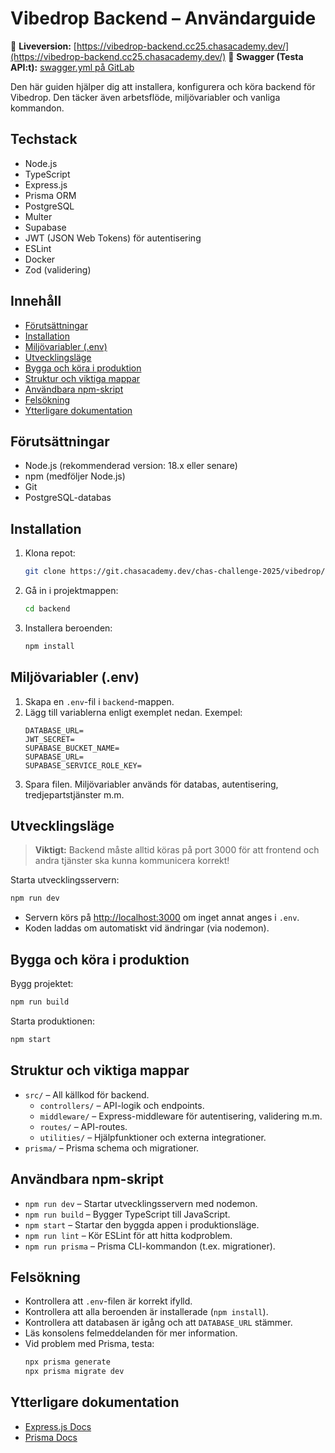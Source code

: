 # Vibedrop Backend – Användarguide

🔗 **Liveversion:** [https://vibedrop-backend.cc25.chasacademy.dev/](https://vibedrop-backend.cc25.chasacademy.dev/)
📘 **Swagger (Testa API:t):** [swagger.yml på GitLab](https://git.chasacademy.dev/chas-challenge-2025/vibedrop/backend/-/blob/main/swagger.yml)

Den här guiden hjälper dig att installera, konfigurera och köra backend för Vibedrop. Den täcker även arbetsflöde, miljövariabler och vanliga kommandon.

## Techstack
- Node.js
- TypeScript
- Express.js
- Prisma ORM
- PostgreSQL
- Multer
- Supabase
- JWT (JSON Web Tokens) för autentisering
- ESLint
- Docker
- Zod (validering)

## Innehåll
- [Förutsättningar](#förutsättningar)
- [Installation](#installation)
- [Miljövariabler (.env)](#miljövariabler-env)
- [Utvecklingsläge](#utvecklingsläge)
- [Bygga och köra i produktion](#bygga-och-köra-i-produktion)
- [Struktur och viktiga mappar](#struktur-och-viktiga-mappar)
- [Användbara npm-skript](#användbara-npm-skript)
- [Felsökning](#felsökning)
- [Ytterligare dokumentation](#ytterligare-dokumentation)

## Förutsättningar

- Node.js (rekommenderad version: 18.x eller senare)
- npm (medföljer Node.js)
- Git
- PostgreSQL-databas

## Installation

1. Klona repot:
   ```bash
   git clone https://git.chasacademy.dev/chas-challenge-2025/vibedrop/backend.git
   ```
2. Gå in i projektmappen:
   ```bash
   cd backend
   ```
3. Installera beroenden:
   ```bash
   npm install
   ```

## Miljövariabler (.env)

1. Skapa en `.env`-fil i `backend`-mappen.
2. Lägg till variablerna enligt exemplet nedan.
Exempel:
   ```env
   DATABASE_URL=
   JWT_SECRET=
   SUPABASE_BUCKET_NAME=
   SUPABASE_URL=
   SUPABASE_SERVICE_ROLE_KEY=
   ```
3. Spara filen. Miljövariabler används för databas, autentisering, tredjepartstjänster m.m.

## Utvecklingsläge

> **Viktigt:** Backend måste alltid köras på port 3000 för att frontend och andra tjänster ska kunna kommunicera korrekt!

Starta utvecklingsservern:
```bash
npm run dev
```
- Servern körs på [http://localhost:3000](http://localhost:3000) om inget annat anges i `.env`.
- Koden laddas om automatiskt vid ändringar (via nodemon).

## Bygga och köra i produktion

Bygg projektet:
```bash
npm run build
```
Starta produktionen:
```bash
npm start
```

## Struktur och viktiga mappar

- `src/` – All källkod för backend.
  - `controllers/` – API-logik och endpoints.
  - `middleware/` – Express-middleware för autentisering, validering m.m.
  - `routes/` – API-routes.
  - `utilities/` – Hjälpfunktioner och externa integrationer.
- `prisma/` – Prisma schema och migrationer.

## Användbara npm-skript

- `npm run dev` – Startar utvecklingsservern med nodemon.
- `npm run build` – Bygger TypeScript till JavaScript.
- `npm start` – Startar den byggda appen i produktionsläge.
- `npm run lint` – Kör ESLint för att hitta kodproblem.
- `npm run prisma` – Prisma CLI-kommandon (t.ex. migrationer).

## Felsökning

- Kontrollera att `.env`-filen är korrekt ifylld.
- Kontrollera att alla beroenden är installerade (`npm install`).
- Kontrollera att databasen är igång och att `DATABASE_URL` stämmer.
- Läs konsolens felmeddelanden för mer information.
- Vid problem med Prisma, testa:
  ```bash
  npx prisma generate
  npx prisma migrate dev
  ```

## Ytterligare dokumentation

- [Express.js Docs](https://expressjs.com/)
- [Prisma Docs](https://www.prisma.io/docs/)
